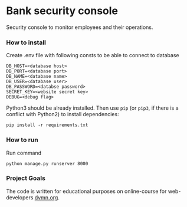# Bank security console

Security console to monitor employees and their operations.

### How to install

Create .env file with following consts to be able to connect to database
```
DB_HOST=<database host>
DB_PORT=<database port>
DB_NAME=<database name>
DB_USER=<database user>
DB_PASSWORD=<databse password>
SECRET_KEY=<website secret key>
DEBUG=<debug flag>
```

Python3 should be already installed. 
Then use `pip` (or `pip3`, if there is a conflict with Python2) to install dependencies:
```
pip install -r requirements.txt
```

### How to run

Run command
```
python manage.py runserver 8000
```

### Project Goals

The code is written for educational purposes on online-course for web-developers [dvmn.org](https://dvmn.org/).
